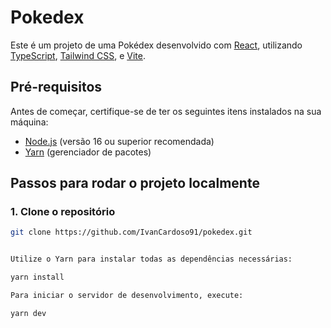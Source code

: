 # Pokedex

Este é um projeto de uma Pokédex desenvolvido com [React](https://reactjs.org/), utilizando [TypeScript](https://www.typescriptlang.org/), [Tailwind CSS](https://tailwindcss.com/), e [Vite](https://vitejs.dev/).

## Pré-requisitos

Antes de começar, certifique-se de ter os seguintes itens instalados na sua máquina:

- [Node.js](https://nodejs.org/) (versão 16 ou superior recomendada)
- [Yarn](https://yarnpkg.com/) (gerenciador de pacotes)

## Passos para rodar o projeto localmente

### 1. Clone o repositório

```bash
git clone https://github.com/IvanCardoso91/pokedex.git


Utilize o Yarn para instalar todas as dependências necessárias:

yarn install

Para iniciar o servidor de desenvolvimento, execute:

yarn dev